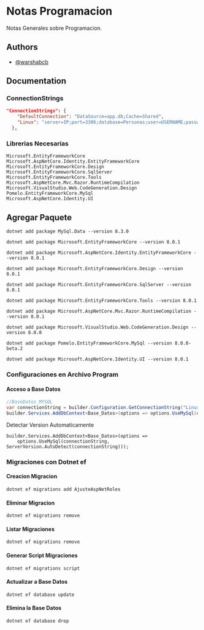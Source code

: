 
# Notas Programacion

Notas Generales sobre Programacion.





## Authors

- [@warshabcb](https://www.github.com/warshabcb)




## Documentation

### ConnectionStrings
``` json
"ConnectionStrings": {
    "DefaultConnection": "DataSource=app.db;Cache=Shared",
    "Linux": "server=IP;port=3306;database=Personas;user=USERNAME;password=PASSWORD"
  },
```


### Librerias Necesarias
``` Paquetes
Microsoft.EntityFrameworkCore
Microsoft.AspNetCore.Identity.EntityFrameworkCore
Microsoft.EntityFrameworkCore.Design
Microsoft.EntityFrameworkCore.SqlServer
Microsoft.EntityFrameworkCore.Tools
Microsoft.AspNetCore.Mvc.Razor.RuntimeCompilation
Microsoft.VisualStudio.Web.CodeGeneration.Design
Pomelo.EntityFrameworkCore.MySql
Microsoft.AspNetCore.Identity.UI
```

###
## Agregar Paquete
```
dotnet add package MySql.Data --version 8.3.0
```
```
dotnet add package Microsoft.EntityFrameworkCore --version 8.0.1
```
```
dotnet add package Microsoft.AspNetCore.Identity.EntityFrameworkCore --version 8.0.1
```
```
dotnet add package Microsoft.EntityFrameworkCore.Design --version 8.0.1
```
```
dotnet add package Microsoft.EntityFrameworkCore.SqlServer --version 8.0.1
```
```
dotnet add package Microsoft.EntityFrameworkCore.Tools --version 8.0.1
```
```
dotnet add package Microsoft.AspNetCore.Mvc.Razor.RuntimeCompilation --version 8.0.1
```
```
dotnet add package Microsoft.VisualStudio.Web.CodeGeneration.Design --version 8.0.0
```
```
dotnet add package Pomelo.EntityFrameworkCore.MySql --version 8.0.0-beta.2
```
```
dotnet add package Microsoft.AspNetCore.Identity.UI --version 8.0.1
```






### Configuraciones en Archivo Program
#### Acceso a Base Datos
```c#
//BaseDatos_MYSQL
var connectionString = builder.Configuration.GetConnectionString("Linux");
builder.Services.AddDbContext<Base_Datos>(options => options.UseMySql(connectionString, new MySqlServerVersion(new Version(8, 0, 11))));
```
Detectar Version Automaticamente
```
builder.Services.AddDbContext<Base_Datos>(options =>
    options.UseMySql(connectionString, ServerVersion.AutoDetect(connectionString)));
```
### Migraciones con Dotnet ef

#### Creacion Migracion
```
dotnet ef migrations add AjusteAspNetRoles
```
#### Eliminar Migracion
```
dotnet ef migrations remove  
```
#### Listar Migraciones
```
dotnet ef migrations remove  
```
#### Generar Script Migraciones
```
dotnet ef migrations script  
```

#### Actualizar a Base Datos
```
dotnet ef database update
```
#### Elimina la Base Datos
```
dotnet ef database drop
```
